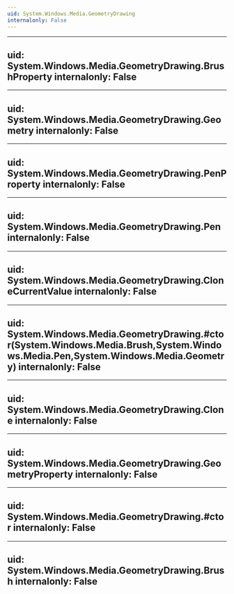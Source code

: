 ```yaml
---
uid: System.Windows.Media.GeometryDrawing
internalonly: False
---
```


---
uid: System.Windows.Media.GeometryDrawing.BrushProperty
internalonly: False
---

---
uid: System.Windows.Media.GeometryDrawing.Geometry
internalonly: False
---

---
uid: System.Windows.Media.GeometryDrawing.PenProperty
internalonly: False
---

---
uid: System.Windows.Media.GeometryDrawing.Pen
internalonly: False
---

---
uid: System.Windows.Media.GeometryDrawing.CloneCurrentValue
internalonly: False
---

---
uid: System.Windows.Media.GeometryDrawing.#ctor(System.Windows.Media.Brush,System.Windows.Media.Pen,System.Windows.Media.Geometry)
internalonly: False
---

---
uid: System.Windows.Media.GeometryDrawing.Clone
internalonly: False
---

---
uid: System.Windows.Media.GeometryDrawing.GeometryProperty
internalonly: False
---

---
uid: System.Windows.Media.GeometryDrawing.#ctor
internalonly: False
---

---
uid: System.Windows.Media.GeometryDrawing.Brush
internalonly: False
---
